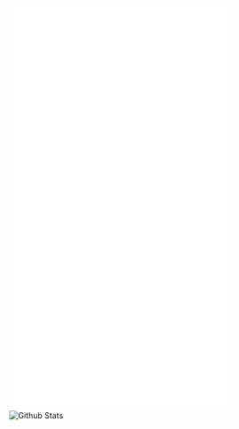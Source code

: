 <img src="/github-metrics.svg" alt="Metrics" width="400"> \
<img src="https://github-readme-stats.vercel.app/api?username=horanmustaplot&show_icons=true&theme=transparent" alt="Github Stats" style="vertical-align:top">
